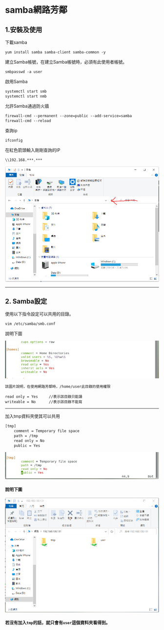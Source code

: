 # samba網路芳鄰
## 1.安裝及使用
下載samba

    yum install samba samba-client samba-common -y

建立Samba帳號，在建立Samba帳號時，必須有此使用者帳號。

    smbpasswd -a user

啟用Samba

    systemctl start smb
    systemctl start nmb

允許Samba通過防火牆

    firewall-cmd --permanent --zone=public --add-service=samba
    firewall-cmd --reload

查詢ip

    ifconfig

在紅色箭頭輸入剛剛查詢的IP

    \\192.168.***.***

![示意圖](Notes01.PNG)

---

## 2. Samba設定

使用以下指令設定可以共用的目錄。

    vim /etc/samba/smb.conf

說明下圖

![示意圖](Notes02.PNG)

    該圖片說明，在使用網路芳鄰時，/home/user此目錄的使用權限

    read only = Yes     //表示該目錄只能讀
    writeable = No      //表示該目錄不能寫

---

加入tmp資料夾使其可以共用

    [tmp]
        comment = Temporary file space
        path = /tmp
        read only = No
        public = Yes

![示意圖](Notes03.PNG)

#### 說明下圖

![示意圖](Notes04.PNG)

#### 若沒有加入`tmp`的話，就只會有`user`這個資料夾看得到。